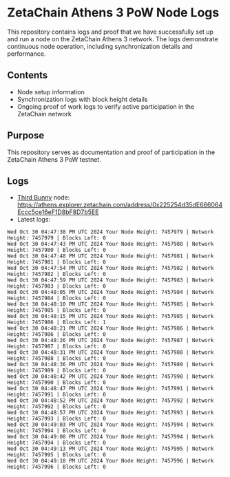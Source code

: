 # ZetaChain Athens 3 PoW Node Logs
This repository contains logs and proof that we have successfully set up and run a node on the ZetaChain Athens 3 network. The logs demonstrate continuous node operation, including synchronization details and performance.

## Contents
- Node setup information
- Synchronization logs with block height details
- Ongoing proof of work logs to verify active participation in the ZetaChain network

## Purpose
This repository serves as documentation and proof of participation in the ZetaChain Athens 3 PoW testnet.

## Logs

- [Third Bunny](https://thirdbunny.xyz/) node: https://athens.explorer.zetachain.com/address/0x225254d35dE666064Eccc5ce16eF1D8bF8D7b5EE
- Latest logs:
```
Wed Oct 30 04:47:38 PM UTC 2024 Your Node Height: 7457979 | Network Height: 7457979 | Blocks Left: 0
Wed Oct 30 04:47:43 PM UTC 2024 Your Node Height: 7457980 | Network Height: 7457980 | Blocks Left: 0
Wed Oct 30 04:47:48 PM UTC 2024 Your Node Height: 7457981 | Network Height: 7457981 | Blocks Left: 0
Wed Oct 30 04:47:54 PM UTC 2024 Your Node Height: 7457982 | Network Height: 7457982 | Blocks Left: 0
Wed Oct 30 04:47:59 PM UTC 2024 Your Node Height: 7457983 | Network Height: 7457983 | Blocks Left: 0
Wed Oct 30 04:48:05 PM UTC 2024 Your Node Height: 7457984 | Network Height: 7457984 | Blocks Left: 0
Wed Oct 30 04:48:10 PM UTC 2024 Your Node Height: 7457985 | Network Height: 7457985 | Blocks Left: 0
Wed Oct 30 04:48:15 PM UTC 2024 Your Node Height: 7457985 | Network Height: 7457986 | Blocks Left: 1
Wed Oct 30 04:48:21 PM UTC 2024 Your Node Height: 7457986 | Network Height: 7457986 | Blocks Left: 0
Wed Oct 30 04:48:26 PM UTC 2024 Your Node Height: 7457987 | Network Height: 7457987 | Blocks Left: 0
Wed Oct 30 04:48:31 PM UTC 2024 Your Node Height: 7457988 | Network Height: 7457988 | Blocks Left: 0
Wed Oct 30 04:48:36 PM UTC 2024 Your Node Height: 7457989 | Network Height: 7457989 | Blocks Left: 0
Wed Oct 30 04:48:42 PM UTC 2024 Your Node Height: 7457990 | Network Height: 7457990 | Blocks Left: 0
Wed Oct 30 04:48:47 PM UTC 2024 Your Node Height: 7457991 | Network Height: 7457991 | Blocks Left: 0
Wed Oct 30 04:48:52 PM UTC 2024 Your Node Height: 7457992 | Network Height: 7457992 | Blocks Left: 0
Wed Oct 30 04:48:57 PM UTC 2024 Your Node Height: 7457993 | Network Height: 7457993 | Blocks Left: 0
Wed Oct 30 04:49:03 PM UTC 2024 Your Node Height: 7457994 | Network Height: 7457994 | Blocks Left: 0
Wed Oct 30 04:49:08 PM UTC 2024 Your Node Height: 7457994 | Network Height: 7457994 | Blocks Left: 0
Wed Oct 30 04:49:13 PM UTC 2024 Your Node Height: 7457995 | Network Height: 7457995 | Blocks Left: 0
Wed Oct 30 04:49:18 PM UTC 2024 Your Node Height: 7457996 | Network Height: 7457996 | Blocks Left: 0
```
